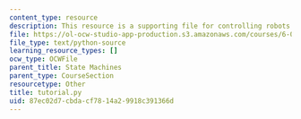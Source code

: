```yaml
---
content_type: resource
description: This resource is a supporting file for controlling robots.
file: https://ol-ocw-studio-app-production.s3.amazonaws.com/courses/6-01sc-introduction-to-electrical-engineering-and-computer-science-i-spring-2011/87ec02d7cbdacf7814a29918c391366d_tutorial.py
file_type: text/python-source
learning_resource_types: []
ocw_type: OCWFile
parent_title: State Machines
parent_type: CourseSection
resourcetype: Other
title: tutorial.py
uid: 87ec02d7-cbda-cf78-14a2-9918c391366d
---
```


